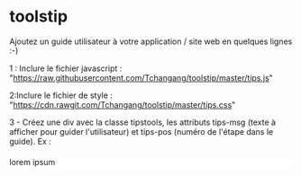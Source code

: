 # toolstip
Ajoutez un guide utilisateur à votre application / site web en quelques lignes :-)

1 : Inclure le fichier javascript : "https://raw.githubusercontent.com/Tchangang/toolstip/master/tips.js"

2:Inclure le fichier de style : "https://cdn.rawgit.com/Tchangang/toolstip/master/tips.css"

3 - Créez une div avec la classe tipstools, les attributs tips-msg (texte à afficher pour guider l'utilisateur) et tips-pos (numéro de l'étape dans le guide).
Ex : 
<div class="tipstools" style="margin-top:50x;background:white;margin-top:20px;font-size:14px;"  tips-msg="Bonjour, découvez mon texte à l'écran" tips-pos="3">
	lorem ipsum
<div>
